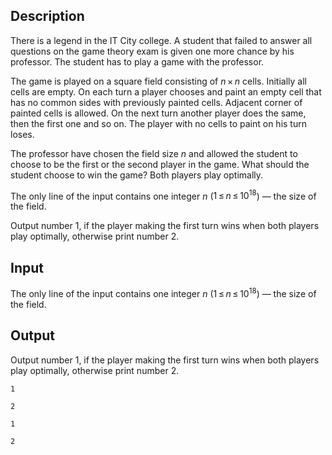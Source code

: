 ## Description

<div><p>There is a legend in the IT City college. A student that failed to answer all questions on the game theory exam is given one more chance by his professor. The student has to play a game with the professor.</p><p>The game is played on a square field consisting of <span class="tex-span"><i>n</i> × <i>n</i></span> cells. Initially all cells are empty. On each turn a player chooses and paint an empty cell that has no common sides with previously painted cells. Adjacent corner of painted cells is allowed. On the next turn another player does the same, then the first one and so on. The player with no cells to paint on his turn loses.</p><p>The professor have chosen the field size <span class="tex-span"><i>n</i></span> and allowed the student to choose to be the first or the second player in the game. What should the student choose to win the game? Both players play optimally.</p></div><div class="input-specification"><p>The only line of the input contains one integer <span class="tex-span"><i>n</i></span> (<span class="tex-span">1 ≤ <i>n</i> ≤ 10<sup class="upper-index">18</sup></span>) — the size of the field.</p></div><div class="output-specification"><p>Output number <span class="tex-font-style-tt">1</span>, if the player making the first turn wins when both players play optimally, otherwise print number <span class="tex-font-style-tt">2</span>.</p></div>

## Input

<p>The only line of the input contains one integer <span class="tex-span"><i>n</i></span> (<span class="tex-span">1 ≤ <i>n</i> ≤ 10<sup class="upper-index">18</sup></span>) — the size of the field.</p>

## Output

<p>Output number <span class="tex-font-style-tt">1</span>, if the player making the first turn wins when both players play optimally, otherwise print number <span class="tex-font-style-tt">2</span>.</p>





```input1
1

```




```input2
2

```




```output1
1
```




```output2
2
```


